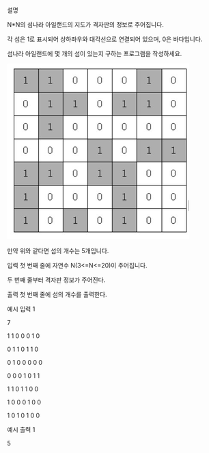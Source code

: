 설명

N*N의 섬나라 아일랜드의 지도가 격자판의 정보로 주어집니다.

각 섬은 1로 표시되어 상하좌우와 대각선으로 연결되어 있으며, 0은 바다입니다.

섬나라 아일랜드에 몇 개의 섬이 있는지 구하는 프로그램을 작성하세요.

![img.png](img.png)

만약 위와 같다면 섬의 개수는 5개입니다.


입력
첫 번째 줄에 자연수 N(3<=N<=20)이 주어집니다.

두 번째 줄부터 격자판 정보가 주어진다.


출력
첫 번째 줄에 섬의 개수를 출력한다.


예시 입력 1

7

1 1 0 0 0 1 0

0 1 1 0 1 1 0

0 1 0 0 0 0 0

0 0 0 1 0 1 1

1 1 0 1 1 0 0

1 0 0 0 1 0 0

1 0 1 0 1 0 0

예시 출력 1

5